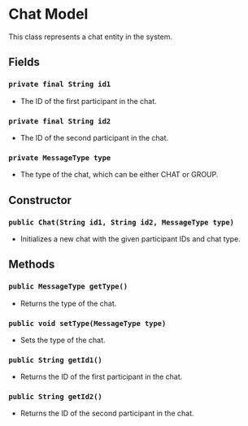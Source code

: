 # Chat Model

This class represents a chat entity in the system.

## Fields

### `private final String id1`

- The ID of the first participant in the chat.

### `private final String id2`

- The ID of the second participant in the chat.

### `private MessageType type`

- The type of the chat, which can be either CHAT or GROUP.

## Constructor

### `public Chat(String id1, String id2, MessageType type)`

- Initializes a new chat with the given participant IDs and chat type.

## Methods

### `public MessageType getType()`

- Returns the type of the chat.

### `public void setType(MessageType type)`

- Sets the type of the chat.

### `public String getId1()`

- Returns the ID of the first participant in the chat.

### `public String getId2()`

- Returns the ID of the second participant in the chat.

